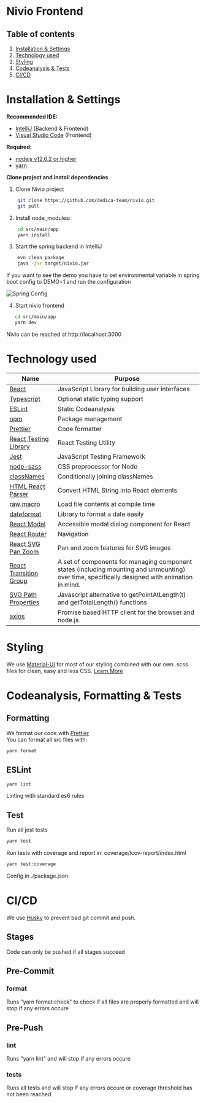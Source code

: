 # Nivio Frontend

## Table of contents

1. [Installation & Settings](https://github.com/dedica-team/nivio/blob/develop/src/main/app/README.md#installation-settings)
2. [Technology used](https://github.com/dedica-team/nivio/blob/develop/src/main/app/README.md#technology-used)
3. [Styling](https://github.com/dedica-team/nivio/blob/develop/src/main/app/README.md#styling)
4. [Codeanalysis & Tests](https://github.com/dedica-team/nivio/blob/develop/src/main/app/README.md#Codeanalysis-tests)
5. [CI/CD](https://github.com/dedica-team/nivio/blob/develop/src/main/app/README.md#cicd)

# Installation & Settings

**Recommended IDE:**

- [IntelliJ](https://www.jetbrains.com/idea/) (Backend & Frontend)
- [Visual Studio Code](https://code.visualstudio.com/) (Frontend)

**Required:**

- [nodejs v12.6.2 or higher](https://nodejs.org/en/)
- [yarn](https://classic.yarnpkg.com/en/docs/install/)

**Clone project and install dependencies**

1. Clone Nivio project

```bash
    git clone https://github.com/dedica-team/nivio.git
    git pull
```

2. Install node_modules:

```bash
    cd src/main/app
    yarn install
```

3. Start the spring backend in IntelliJ

```bash
    mvn clean package
    java -jar target/nivio.jar
```

If you want to see the demo you have to set environmental variable in spring boot config to DEMO=1 and run the configuration

![Spring Config](doc/spring_config.png 'Spring Config')

4. Start nivio frontend

```bash
   cd src/main/app
   yarn dev
```

Nivio can be reached at http://localhost:3000

# Technology used

| Name                                                                                  | Purpose                                                                                                                                        |
| ------------------------------------------------------------------------------------- | ---------------------------------------------------------------------------------------------------------------------------------------------- |
| [React](https://reactjs.org/)                                                         | JavaScript Library for building user interfaces                                                                                                |
| [Typescript](https://www.typescriptlang.org/)                                         | Optional static typing support                                                                                                                 |
| [ESLint](https://eslint.org/)                                                         | Static Codeanalysis                                                                                                                            |
| [npm](https://www.npmjs.com/)                                                         | Package management                                                                                                                             |
| [Prettier](https://prettier.io/)                                                      | Code formatter                                                                                                                                 |
| [React Testing Library](https://testing-library.com/docs/react-testing-library/intro) | React Testing Utility                                                                                                                          |
| [Jest](https://jestjs.io/)                                                            | JavaScript Testing Framework                                                                                                                   |
| [node-sass](https://github.com/sass/node-sass)                                        | CSS preprocessor for Node                                                                                                                      |
| [classNames](https://www.npmjs.com/package/classnames)                                | Conditionally joining classNames                                                                                                               |
| [HTML React Parser](https://www.npmjs.com/package/html-react-parser)                  | Convert HTML String into React elements                                                                                                        |
| [raw.macro](https://www.npmjs.com/package/raw.macro)                                  | Load file contents at compile time                                                                                                             |
| [dateformat](https://www.npmjs.com/package/dateformat)                                | Library to format a date easily                                                                                                                |
| [React Modal](https://www.npmjs.com/package/react-modal)                              | Accessible modal dialog component for React                                                                                                    |
| [React Router](https://reacttraining.com/react-router/web/guides/quick-start)         | Navigation                                                                                                                                     |
| [React SVG Pan Zoom](https://www.npmjs.com/package/react-svg-pan-zoom)                | Pan and zoom features for SVG images                                                                                                           |
| [React Transition Group](https://github.com/reactjs/react-transition-group)           | A set of components for managing component states (including mounting and unmounting) over time, specifically designed with animation in mind. |
| [SVG Path Properties](https://www.npmjs.com/package/react-svg-pan-zoom)               | Javascript alternative to getPointAtLength(t) and getTotalLength() functions                                                                   |
| [axios](https://www.npmjs.com/package/axios)                                          | Promise based HTTP client for the browser and node.js                                                                                          |

# Styling

We use [Material-UI](https://material-ui.com/) for most of our styling combined with our own .scss files for clean, easy and less CSS. [Learn More](https://sass-lang.com/)

# Codeanalysis, Formatting & Tests

## Formatting

We format our code with [Prettier](https://prettier.io/)  
You can format all src files with:

```bash
yarn format
```

## ESLint

```bash
yarn lint
```

Linting with standard es6 rules

## Test

Run all jest tests

```bash
yarn test
```

Run tests with coverage and report in: coverage/lcov-report/index.html

```bash
yarn test:coverage
```

Config in ./package.json

# CI/CD

We use [Husky](https://github.com/typicode/husky) to prevent bad git commit and push.

## **Stages**

Code can only be pushed if all stages succeed

## **Pre-Commit**

### **format**

Runs "yarn format:check" to check if all files are properly formatted and will stop if any errors occure

## **Pre-Push**

### **lint**

Runs "yarn lint" and will stop if any errors occure

### **tests**

Runs all tests and will stop if any errors occure or coverage threshold has not been reached
